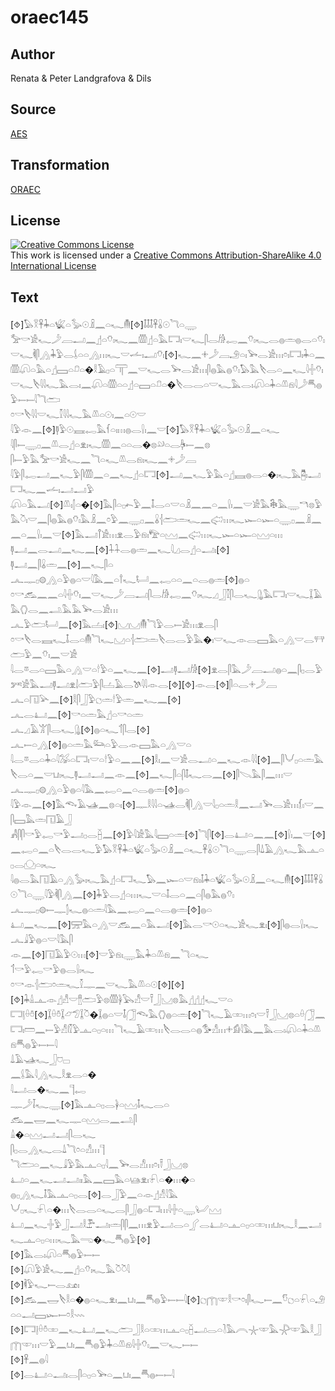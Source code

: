 # oraec145

## Author

Renata & Peter Landgrafova & Dils

## Source

[AES](https://github.com/simondschweitzer/aes)

## Transformation

[ORAEC](https://oraec.github.io/)

## License

<a rel="license" href="http://creativecommons.org/licenses/by-sa/4.0/"><img alt="Creative Commons License" style="border-width:0" src="https://i.creativecommons.org/l/by-sa/4.0/88x31.png" /></a><br />This work is licensed under a <a rel="license" href="http://creativecommons.org/licenses/by-sa/4.0/">Creative Commons Attribution-ShareAlike 4.0 International License</a>

## Text

[⯑]𓅃𓎝𓋹𓇓𓏏𓆤𓏏𓅭𓇳𓏎𓈖𓏏𓆑𓄟[⯑]𓄤𓄤𓄤𓋹𓏇𓇳𓆓𓏏𓇾<br>
𓅡𓎡𓀀𓆑𓌳𓐙𓂝𓈖𓊨𓏏𓄣𓏤𓆑𓈖𓏃𓊨𓏏𓅓𓉐𓏤𓎟𓆑𓋴𓂋𓀙𓉻𓈖𓄣𓏤𓆑𓂋𓐍𓏛𓐍𓂋𓏏𓄣𓏤𓎟𓆑𓌞𓋴𓂻𓇓𓅱𓂋𓌰𓏏𓏏𓂻𓏥𓆑𓎟𓌡𓏤𓂝𓄣𓏤[⯑]𓆑𓈖𓇬𓌳𓐙𓄂𓏏𓏤𓅨𓂋𓀀𓏥𓏌𓏤𓉐𓏤𓇓𓏏𓈖𓏃𓋨𓏏𓅓𓏏𓊨𓈙𓏏𓍔𓏏�𓎛𓄿𓊪𓏏𓋳𓈖𓎟𓆑𓂋𓅨𓂋𓀀𓏥𓋴𓐍𓅓𓐍𓄣𓏤𓅃𓅓𓌸𓂋𓏏𓈖𓆑𓇋𓏶𓄣𓏤𓎟𓆑𓌸𓇋𓇋𓆑𓅓𓂋𓏤𓈖𓋨𓏏𓏃𓏏𓏏𓊨𓏏𓈙𓏏𓍔𓏏�𓌸𓂋𓂋𓏏𓎟𓆑𓅓𓂋𓏤𓋨𓏏𓇓𓏏𓌨𓁶𓇋𓌳𓄪𓐍𓅱𓍿𓍿𓇋𓆓𓂧<br>
𓏌𓎡𓌸𓇋𓇋𓎟𓆑𓎿𓇋𓇋𓆑𓅓𓌨𓏏𓇳𓏤𓈖𓏏𓇳𓎟<br>
𓇋𓅱𓁹𓈖[⯑]𓊢𓅱𓇳𓈘𓉻𓅓𓆳𓏏𓏤𓏥𓐍𓂋𓍛𓏤𓈖𓎟[⯑]𓅃𓎝𓋹𓇓𓏏𓆤𓏏𓅭𓇳𓏎𓈖𓏏𓆑<br>
𓇋𓋴𓍿𓇾𓊪𓈖𓌨𓂋𓊨𓏏𓁷𓏤𓆑𓏃𓈖𓏏𓏏𓂋�𓊖𓄖𓏏𓂋𓋄𓍿𓈖𓊖<br>
𓋴𓍿𓅱𓅓𓅡𓎡𓀀𓆑𓈖𓆓𓏏𓆑𓌨𓂋𓁶𓏤𓆑𓈖𓇬𓌳𓐙<br>
𓇋𓅱𓋴𓉻𓂝𓈖𓆑𓅱𓋴𓏃𓈖𓏏𓈖𓆑𓊨𓏏𓉐[⯑]𓂝𓈖𓆑𓅱𓅓𓏏𓊨𓈘𓐍𓂋𓏏�𓏤𓆑𓅓𓉥𓏤𓂝𓉐𓆑𓈖𓌡𓏤𓂝𓂝𓅱<br>
𓋨𓏏𓅓𓂝[⯑]𓌨𓏤𓂭𓏏�[⯑]𓅓𓋴𓏏𓊪𓍉𓅱𓈖𓄤𓂋𓏏𓎟𓏏𓏎𓈖𓈖𓏏𓈖𓍛𓏤𓈖𓎟𓀀𓅓𓇗𓅓𓇾𓎔𓊖𓅱𓅓𓎤𓏤𓎟𓈖𓋴𓐍𓅓𓐍𓄣𓏤𓅓𓏎𓈖𓏌𓅱𓈖𓇾𓊪𓈖𓏇𓐪𓂧𓏛𓆑𓈖𓅾𓏥𓆑𓆱𓏏𓆱𓏏𓇾𓊪𓈖𓏎𓈖𓈖𓏏𓈖𓍛𓏤𓈖𓎟[⯑]𓅓𓂝𓋾𓀀𓏥𓁷𓂋𓅱𓁶𓏤𓅟𓏏𓈉𓈖𓅾𓏥𓆑𓆱𓏏𓆱𓏏𓈉𓏏𓏥<br>
𓊢𓂝𓈖𓂋𓂝𓈖𓆑𓈖[⯑]𓇑𓇑𓂋𓐍𓏛𓈖𓆑𓇋𓈎𓂋𓊨𓏏𓂝𓏤[⯑]<br>
𓊢𓂝𓈖𓋴𓏇𓏛𓈖[⯑]𓈖𓆑𓋴𓏏<br>
𓂜𓊃𓊪𓊗𓂻𓏏𓅱𓐍𓏏𓎟𓇋𓅓𓈖𓏏𓍙𓆑𓂡𓈖𓉻𓏏𓏏𓈖𓏏𓂋𓐍𓏛[⯑]𓐍𓏏<br>
𓏌𓎡𓃹𓈖𓈖𓏏𓇋𓏶𓄣𓏤𓈖𓎟𓆑𓌳𓐙𓂝𓋴𓂋𓀙𓉻𓈖𓄣𓏤𓆑𓈎𓃀𓎿𓋴𓂋𓆑𓊮𓅓𓉐𓏤𓎟𓆑𓆼𓄿𓅓𓂘𓂋𓈖𓂢𓅓𓅓𓅨𓂋𓀀𓏥<br>
𓂜𓅱𓂧𓂡𓈖[⯑]𓅓𓐟𓏤[⯑]𓈋𓈋𓄟𓆓𓅱𓂋𓍿𓀀𓏥𓁷𓂋𓋴<br>
𓏌𓎡𓌸𓂋𓈘𓆑𓄤𓂋𓏏𓄟𓆓𓆑𓈋𓏏𓐪𓂧𓏛𓌸𓂋𓂋𓅱𓅓�𓏤𓎟𓆑𓁹𓂋𓈙𓅓𓏏𓂻𓎟𓂋𓐥𓂧𓅱𓈖𓄣𓏤𓈖𓎟𓀀<br>
𓇋𓂋𓎼𓂋𓏏𓈙𓅓𓏏𓂻𓎟𓏏𓎗𓅱𓏏𓈖𓆑𓈖[⯑]𓂝𓊢𓂝𓀙[⯑]𓁷𓂋𓋴𓅓𓌳𓐙𓂝𓐍𓏏𓈖𓋴𓊪𓂋𓅱𓀒𓀀𓅓𓂝𓊢𓂝𓁷𓌃𓂧𓅱𓋴𓐟𓄿𓂋𓌗𓇋𓇋𓁹𓂋[⯑][⯑]𓁹𓂋[⯑]𓋴𓏏𓂋𓇬𓌳𓐙<br>
𓂜𓏏𓉔𓅪𓈖[⯑]𓎛𓋴𓃀𓅱𓐎𓏛𓎗𓅱𓏛𓈖𓆑𓈖[⯑]<br>
𓂜𓂋𓂞𓈖[⯑]𓎡𓏏𓏛𓅓𓊨𓏏𓎡𓏏𓏛<br>
𓂜𓈎𓄿𓀠𓋴𓂋𓆑𓊮[⯑]𓐍𓏏𓆑𓄊𓋴𓂋[⯑]<br>
𓂜𓍿𓏏𓂻[⯑]𓐍𓏏𓏛𓅓𓃛𓏏𓅱𓂋𓁹𓈙𓅓𓏏𓂻𓎟𓏏<br>
𓇋𓂋𓎼𓂋𓏏𓇓𓏏𓇋𓅮𓏏𓉐𓏤𓎟𓏏𓎗𓅱𓏏𓈖𓈖[⯑]𓎛𓏤𓈖𓎟𓀀𓂋𓂝𓏏𓈖𓆑𓁹𓇋𓇋[⯑]𓈖𓋴𓄋𓊪𓏏𓏛𓅓𓌸𓂋𓏏𓈖𓎟𓂓𓏤𓆑𓊢𓂝𓂝𓈖𓁹𓈖[⯑]𓈖𓆑𓋴𓏏𓋴𓄤𓆑𓂋𓈖[⯑]𓋴𓌫𓅓𓋴𓈖𓏥𓎟<br>
𓂜𓊃𓊪𓊗𓂻𓏏𓅱𓐍𓏏𓇋𓅓𓈖𓉻𓏏𓈖𓏏𓂋𓐍𓏛[⯑]𓐍𓏏<br>
𓇋𓅱𓁹𓈖[⯑]𓅓𓆞𓄿𓊛𓈖𓊖𓏏𓏤[⯑]𓊃𓎛𓇋𓇋𓏏𓊛𓂋𓌞𓋴𓂻𓎟𓇋𓊪𓏏𓏛𓎛𓈖𓂝𓅨𓂋𓀀𓏥𓆴𓏤𓎟𓈖𓋴𓈙𓅓𓏛𓉔𓄿𓃀<br>
𓀻𓋴𓋴𓎡𓅱𓉻𓎡𓅱𓂝𓊪𓂋𓐢𓈖[⯑]𓅱𓇋𓀀𓅓𓇋𓈙𓏏𓏛[⯑]𓆓𓋴[⯑]𓂋𓂞𓏏𓈖𓈖[⯑]𓍛𓏤𓈖𓎟[⯑]𓈖𓉻𓏏𓈖𓏏𓌸𓂋𓂋𓆑𓅱𓅃𓎝𓋹𓇓𓏏𓆤𓏏𓅭𓇳𓏎𓈖𓏏𓆑𓋹𓏇𓇳𓆓𓏏𓇾𓂋𓋴𓍑𓄿𓂻𓆑𓅓𓊵𓏏𓊪𓂋𓈌𓏏𓏤𓆑<br>
𓇋𓐍𓂋𓅓𓉔𓄿𓏏𓂻𓅭𓏤𓆑𓅓𓊨𓏏𓉐𓆑𓅃𓈖𓆱𓏏𓎟𓁶𓏤𓄤𓇓𓏏𓆤𓏏𓅭𓇳𓏎𓈖𓏏𓆑𓄟[⯑]𓄤𓄤𓄤𓋹𓏇𓇳𓆓𓏏𓇾𓇋𓅱𓌞𓋴𓂻𓈖[⯑]𓇓𓅱𓂋𓊨𓏏𓏥𓆑𓎟𓏏𓄤𓂋𓏏𓈖𓏏𓋴𓐍𓅓𓐍𓄣𓏤<br>
𓂜𓊃𓊪𓊗𓍿𓊃𓂭𓆑𓐍𓏏𓏛𓇋𓅓𓈖𓉻𓏏𓈖𓏏𓂋𓐍𓏛[⯑]𓐍𓏏<br>
𓂞𓈖𓆑𓈖[⯑]𓈝𓅓𓏏𓂻𓎟𓃹𓈖𓏏𓅓𓂝[⯑]𓅓𓂋𓎡𓇳𓏏𓆑𓀀𓆑𓁷𓏤[⯑]𓋴𓐍𓂋𓍛𓏤𓆑<br>
𓂜𓇍𓅱𓐍𓏏𓎟𓇋𓅓𓋴<br>
𓁹𓈖[⯑]𓉔𓄿𓅱𓇳𓏥[⯑]𓎟𓅱𓁶𓏤𓇾𓅓𓇓𓏏𓌨𓁶𓈖𓆓𓏏𓆑<br>
𓄊𓎡𓅱𓉻𓎡𓅱𓐍𓂋𓍛𓏤𓆑<br>
𓏌𓎡𓁹𓐪𓂧𓏌𓏛𓆑𓎿𓊃𓈖𓎟𓆑𓅓𓌨𓏏𓇳[⯑][⯑]<br>
[⯑]𓇓𓏙𓊵𓁹𓊨𓀭𓎟𓊽𓂧𓅱𓊖𓏃𓋀𓅂𓀭𓎟𓍋𓃀𓈋𓊖𓅓𓊨𓊨𓊨𓆑𓎟𓏏<br>
𓉐𓊤𓏐𓏊[⯑]𓆼𓏐𓏊𓆼𓃿𓅿𓆼𓎤�𓆼𓐍𓏏𓎟𓄤𓃂𓆞𓅓𓂘𓐍𓏏𓏛[⯑]𓆓𓆑𓄿𓏒𓏥𓏌𓏤𓎟𓍋𓃀𓈋𓊖𓏏𓏐𓃂𓈖𓉐𓏤𓏠𓈖𓍿𓅱𓀭𓏁𓅱𓊵𓏏𓊪𓏏𓏥𓆓𓆑𓄿𓏒𓏥𓌸𓂋𓂋𓏏𓐍𓅜𓀭𓏥𓇬𓀁𓇋𓅓𓈖𓅓𓂋𓏤𓋨𓏏𓇓𓏏𓌨𓁶𓄪𓐍𓅱𓍿𓍿𓇋<br>
𓍑𓄿𓊛𓆑𓃀𓈞𓊌<br>
𓈖𓌰𓅓𓇋𓂻𓆑𓎛𓁷𓂋𓏏�<br>
𓇋𓂝𓂋�𓆑𓈖𓊹𓉻<br>
𓊃𓌳𓄥𓆑𓇾[⯑]𓅓𓊵𓏏𓊪𓂋𓋀𓏏𓈉𓄤𓆑𓂋𓏏<br>
𓃹𓈖𓉿𓈖𓆑𓊃𓏏𓈉𓂋𓈖𓂢𓋴<br>
𓏙�𓏏𓈉𓂝𓂝𓋴𓂋𓆑<br>
𓋴𓊪𓂋𓂻𓆑𓂋𓍑𓆓𓏌𓏏𓀭𓏥𓊹<br>
𓆓𓂧𓏏𓈖𓆑𓇍𓅱𓅓𓊵𓏏𓊪𓇋𓈖𓅨𓂋𓀭𓏥𓏌𓏤𓍋𓃀𓈋𓊖<br>
𓂞𓏏𓈖𓆑𓂝𓂝𓏤𓏤𓅓𓈖𓈙𓅓𓏏𓊞𓁷𓏤𓍯𓏏�𓏥�𓏏<br>
𓐍𓊪𓂻𓆑𓄤𓅓𓊵𓏏𓊪𓂋[⯑]𓂋𓃀𓅱𓈖𓏏𓁹𓊨𓀭𓇋𓅓<br>
𓄋𓊪𓆑𓍯𓏏�𓏥𓌸𓂋𓂋𓏏𓆑𓂋𓋴𓃀𓐍𓏏𓉐𓏥𓇋𓏶𓏏𓇾𓂦𓈉<br>
𓂞𓈖𓆑𓏶𓅱𓃀𓂝𓎛𓅤𓂝𓏤𓏛𓋴𓋴𓈖𓏥𓁷𓅱𓂝𓂋𓏏𓂾𓂋𓂞𓏏𓊵𓏏𓊪𓏏𓏒𓏥𓂓𓏤𓆑𓎛𓈖𓂝𓆑𓊵𓏏𓊪𓏏𓏥𓆑𓅓𓂸�𓆑𓄪𓐍𓅱[⯑]<br>
[⯑]𓅓𓂋𓏤𓋨𓏏𓄪𓐍𓅱𓍿𓍿<br>
[⯑]𓋨𓅱𓀀𓆑𓈖𓊨𓏏𓄣𓏤𓆑𓅓𓎤𓎤𓇋<br>
[⯑]𓌞𓅱𓆑𓍿𓂋𓃭𓏤<br>
[⯑]𓃹𓈖𓉿𓌸𓎛𓏏�𓐍𓏏𓆑𓁷𓏤𓈖𓂓𓏤𓈖𓄪𓐍𓅱𓍿𓍿𓇋[⯑]𓐎𓉲𓎱𓎛𓎡𓏌𓏤𓋴𓆑𓍿𓈖𓎸𓐎𓏏𓍯𓏏𓄂𓏏𓏏𓂝𓈙𓆱𓍿𓏌𓎛𓇠<br>
[⯑]𓉐𓊤𓏐𓏊𓏒𓈖𓆑𓂞𓈖𓆑𓂧𓃀𓎛𓏏𓏒𓏥𓊵𓏏𓊪𓐢𓂝𓂋𓏏𓍘𓅓𓇹𓇼𓎱𓅓𓇻𓎱𓅓𓎛𓃀𓉲𓎱𓏥𓎟𓅱𓈖𓂓𓏤𓈖𓄪𓐍𓅱𓇓𓏏𓌨𓁶𓇋𓏶𓄣𓏤𓈖𓎟𓆑𓍿𓍿<br>
[⯑]𓋹𓈖𓐍𓇋<br>
[⯑]𓂋𓂞𓏏𓂝𓏤𓂋𓋴𓏏𓊪𓏏𓅨𓏏𓈖𓂓𓏤𓈖𓄪𓐍𓍿𓍿𓇋<br>
